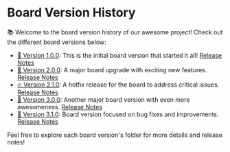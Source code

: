 # Board Version History

📚 Welcome to the board version history of our awesome project! Check out the different board versions below:

- [🚀 Version 1.0.0](./1.0.0): This is the initial board version that started it all! [Release Notes](./1.0.0/RELEASE.md)
- [🌟 Version 2.0.0](./2.0.0): A major board upgrade with exciting new features. [Release Notes](./2.0.0/RELEASE.md)
- [🔥 Version 2.1.0](./2.1.0): A hotfix release for the board to address critical issues. [Release Notes](./2.1.0/RELEASE.md)
- [🎉 Version 3.0.0](./3.0.0): Another major board version with even more awesomeness. [Release Notes](./3.0.0/RELEASE.md)
- [🐞 Version 3.1.0](./3.1.0): Board version focused on bug fixes and improvements. [Release Notes](./3.1.0/RELEASE.md)

Feel free to explore each board version's folder for more details and release notes!


